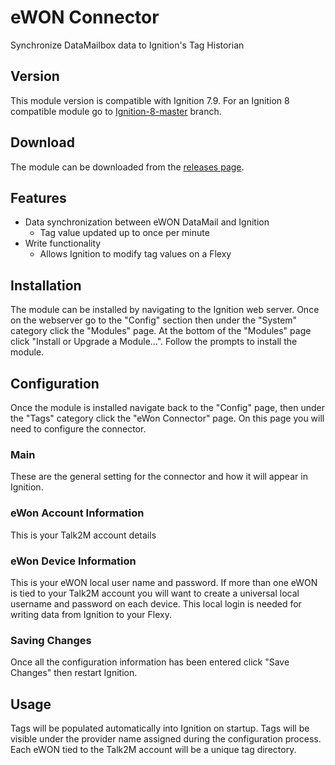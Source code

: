 # eWON Connector

Synchronize DataMailbox data to Ignition's Tag Historian

## Version

This module version is compatible with Ignition 7.9.  For an Ignition 8 compatible module go to [Ignition-8-master](https://github.com/hms-networks/eWonConnector/tree/Ignition-8-master) branch.

## Download

The module can be downloaded from the [releases page](https://github.com/hms-networks/eWonConnector/releases).

## Features

* Data synchronization between eWON DataMail and Ignition
   * Tag value updated up to once per minute
* Write functionality
   * Allows Ignition to modify tag values on a Flexy

## Installation

The module can be installed by navigating to the Ignition web server. Once on the webserver go to the "Config" section then under the "System" category click the "Modules" page. At the bottom of the "Modules" page click "Install or Upgrade a Module...". Follow the prompts to install the module.

## Configuration

Once the module is installed navigate back to the "Config" page, then under the "Tags" category click the "eWon Connector" page.  On this page you will need to configure the connector.

### Main

These are the general setting for the connector and how it will appear in Ignition.

### eWon Account Information

This is your Talk2M account details

### eWon Device Information

This is your eWON local user name and password.  If more than one eWON is tied to your Talk2M account you will want to create a universal local username and password on each device.  This local login is needed for writing data from Ignition to your Flexy.

### Saving Changes

Once all the configuration information has been entered click "Save Changes" then restart Ignition.

## Usage

Tags will be populated automatically into Ignition on startup.  Tags will be visible under the provider name assigned during the configuration process.  Each eWON tied to the Talk2M account will be a unique tag directory.
